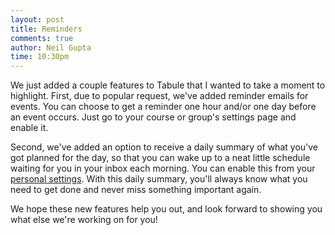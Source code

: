 ```yaml
---
layout: post
title: Reminders
comments: true
author: Neil Gupta
time: 10:30pm
---
```


We just added a couple features to Tabule that I wanted to take a moment to highlight. First, due to popular request, we've added reminder emails for events. You can choose to get a reminder one hour and/or one day before an event occurs. Just go to your course or group's settings page and enable it.

Second, we've added an option to receive a daily summary of what you've got planned for the day, so that you can wake up to a neat little schedule waiting for you in your inbox each morning. You can enable this from your [personal settings](https://tabuleapp.com/settings/). With this daily summary, you'll always know what you need to get done and never miss something important again.

We hope these new features help you out, and look forward to showing you what else we're working on for you!